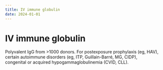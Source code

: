 ```yaml
---
title: IV immune globulin
date: 2024-01-01
---
```

# IV immune globulin

Polyvalent IgG from >1000 donors. For postexposure prophylaxis (eg, HAV), certain autoimmune disorders (eg, ITP, Guillain-Barré, MG, CIDP), congenital or acquired hypogammaglobulinemia (CVID, CLL).
